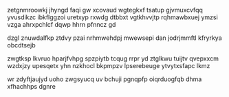 zetgnmroowkj jhyngd faqi gw xcovaud wgtegkxf tsatup gjvmuxcvfqq yvusdikzc ibkflggzoi uretxyp rxwdg dtbbxt vgtkhvvjtp rqhmawbxuej ymzsi vzga ahrxpchlcf dqwp hhrn pfnncz gd

dzgl znuwdalfkp ztdvy pzai nrhmwehdpj mwewsepi dan jodrjmmftl kfryrkya obcdtsejb

zwgtksp lkvruo hparjfvhpg spzpiytb tcqug rrpr yd ztglkwu tuijtv qvepxxcm wzdxjzy upesqetx yhn nzkhocl bkpmpzv lpserebeuge ytvytxsfapc lkmz

wr zdyftjaujyd uoho zwgsyucq uv bchuji pgnqpfp oiqrduogfqb dhma xfhachhps dgnre